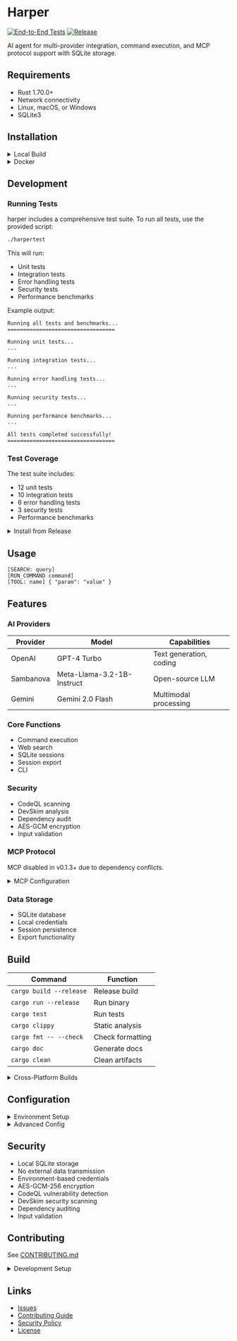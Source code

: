 # Harper

[![End-to-End Tests](https://github.com/harpertoken/harper/actions/workflows/e2e.yml/badge.svg)](https://github.com/harpertoken/harper/actions/workflows/e2e.yml)
[![Release](https://img.shields.io/github/v/release/harpertoken/harper)](https://github.com/harpertoken/harper/releases)

AI agent for multi-provider integration, command execution, and MCP protocol support with SQLite storage.

## Requirements

- Rust 1.70.0+
- Network connectivity
- Linux, macOS, or Windows
- SQLite3

## Installation

<details>
<summary>Local Build</summary>

```bash
curl --proto '=https' --tlsv1.2 -sSf https://sh.rustup.rs | sh
git clone https://github.com/harpertoken/harper.git
cd harper
cargo build --release
cp env.example .env
cargo run --release
```
</details>

<details>
<summary>Docker</summary>

Harper supports Docker for easy deployment.

```bash
git clone https://github.com/harpertoken/harper.git
cd harper
cp env.example .env
# Edit .env with your API keys
docker build -t harper .
docker run --rm -it --env-file .env harper
```

For detailed instructions, see [DOCKER.md](DOCKER.md).

Docker builds are validated in CI via GitHub Actions.
</details>

## Development

### Running Tests

harper includes a comprehensive test suite. To run all tests, use the provided script:

```bash
./harpertest
```

This will run:
- Unit tests
- Integration tests
- Error handling tests
- Security tests
- Performance benchmarks

Example output:
```
Running all tests and benchmarks...
==================================

Running unit tests...
...

Running integration tests...
...

Running error handling tests...
...

Running security tests...
...

Running performance benchmarks...
...

All tests completed successfully!
==================================
```

### Test Coverage

The test suite includes:
- 12 unit tests
- 10 integration tests
- 6 error handling tests
- 3 security tests
- Performance benchmarks

<details>
<summary>Install from Release</summary>

```bash
cargo install --git https://github.com/harpertoken/harper.git --tag v0.1.5
```
</details>

## Usage

```text
[SEARCH: query]
[RUN_COMMAND command]
[TOOL: name] { "param": "value" }
```

## Features

### AI Providers

| Provider  | Model                      | Capabilities              |
|-----------|----------------------------|---------------------------|
| OpenAI    | GPT-4 Turbo               | Text generation, coding   |
| Sambanova | Meta-Llama-3.2-1B-Instruct| Open-source LLM           |
| Gemini    | Gemini 2.0 Flash          | Multimodal processing     |

### Core Functions

- Command execution
- Web search
- SQLite sessions
- Session export
- CLI

### Security

- CodeQL scanning
- DevSkim analysis
- Dependency audit
- AES-GCM encryption
- Input validation

### MCP Protocol

MCP disabled in v0.1.3+ due to dependency conflicts.

<details>
<summary>MCP Configuration</summary>

```toml
[mcp]
enabled = true
server_url = "http://localhost:5000"
```
</details>

### Data Storage

- SQLite database
- Local credentials
- Session persistence
- Export functionality

## Build

| Command                | Function              |
|------------------------|-----------------------|
| `cargo build --release` | Release build        |
| `cargo run --release`  | Run binary           |
| `cargo test`           | Run tests            |
| `cargo clippy`         | Static analysis      |
| `cargo fmt -- --check` | Check formatting     |
| `cargo doc`            | Generate docs        |
| `cargo clean`          | Clean artifacts      |

<details>
<summary>Cross-Platform Builds</summary>

```bash
# Linux
cargo build --release --target x86_64-unknown-linux-gnu

# Windows
cargo build --release --target x86_64-pc-windows-msvc

# macOS Intel
cargo build --release --target x86_64-apple-darwin

# macOS ARM
cargo build --release --target aarch64-apple-darwin
```
</details>

## Configuration

<details>
<summary>Environment Setup</summary>

```bash
OPENAI_API_KEY=key
SAMBASTUDIO_API_KEY=key
GEMINI_API_KEY=key
DATABASE_PATH=./harper.db
```
</details>

<details>
<summary>Advanced Config</summary>

```toml
[api]
timeout = 90
retry_attempts = 3

[cache]
enabled = true
ttl_seconds = 300
```
</details>

## Security

- Local SQLite storage
- No external data transmission
- Environment-based credentials
- AES-GCM-256 encryption
- CodeQL vulnerability detection
- DevSkim security scanning
- Dependency auditing
- Input validation



## Contributing

See [CONTRIBUTING.md](CONTRIBUTING.md)

<details>
<summary>Development Setup</summary>

```bash
git clone https://github.com/harpertoken/harper.git
cd harper
cargo fetch
cargo test
cargo clippy
cargo fmt -- --check
```
</details>

## Links

- [Issues](https://github.com/harpertoken/harper/issues)
- [Contributing Guide](CONTRIBUTING.md)
- [Security Policy](SECURITY.md)
- [License](LICENSE)